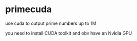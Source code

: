 # primecuda
use cuda to output prime numbers up to 1M

you need to install CUDA toolkit and obv have an Nvidia GPU
